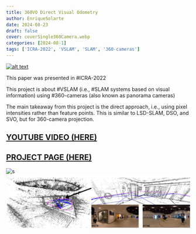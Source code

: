 ```yaml
---
title: 360VO Direct Visual Odometry
author: EnriqueSolarte
date: 2024-08-23
draft: false
cover: coverSingle360Camera.webp
categories: [2024-08-1]
tags: ['ICRA-2022', 'VSLAM', 'SLAM', '360-cameras']
---
```



[![alt text](https://img.youtube.com/vi/6FZXevqsEzs/0.jpg)](https://www.youtube.com/watch?v=6FZXevqsEzs)

This paper was presented in #ICRA-2022 

This project is about #VSLAM (i.e., #SLAM systems based on visual information) using #360-cameras (also known as panorama cameras)

The main takeaway from this project is the direct approach, i.e., using pixel intensities rather than feature points. This is similar to LSD-SLAM, DSO, and SVO, but for 360-camera projection. 


## [YOUTUBE VIDEO (HERE)](https://www.youtube.com/watch?v=6FZXevqsEzs) 

## [PROJECT PAGE (HERE)](https://huajianup.github.io/research/360VO/) 

![s](gif.gif)
![s](coverSingle360Camera.webp)